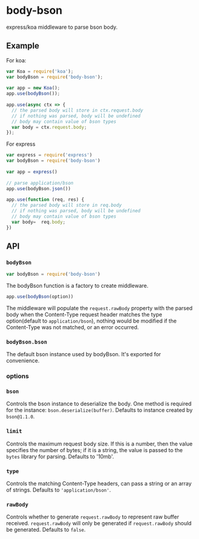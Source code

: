 # body-bson
express/koa middleware to parse bson body. 

## Example
For koa:
```javascript
var Koa = require('koa');
var bodyBson = require('body-bson');
 
var app = new Koa();
app.use(bodyBson());
 
app.use(async ctx => {
  // the parsed body will store in ctx.request.body
  // if nothing was parsed, body will be undefined
  // body may contain value of bson types 
  var body = ctx.request.body;
});
```

For express
```javascript
var express = require('express')
var bodyBson = require('body-bson')
 
var app = express()
 
// parse application/bson
app.use(bodyBson.json())
 
app.use(function (req, res) {
  // the parsed body will store in req.body
  // if nothing was parsed, body will be undefined
  // body may contain value of bson types 
  var body=  req.body;
})
```

## API

### `bodyBson`
```javascript
var bodyBson = require('body-bson')
```
The bodyBson function is a factory to create middleware. 

```javascript
app.use(bodyBson(option))
```
The middleware will populate the `request.rawBody` 
property with the parsed body when the Content-Type request header matches the type option(default to 
`application/bson`), nothing would be modified if the Content-Type was not matched, or an error occurred.

### `bodyBson.bson`

The default bson instance used by bodyBson. It's exported for convenience.

### options

### `bson`
Controls the bson instance to deserialize the body. 
One method is required for the instance: `bson.deserialize(buffer)`. 
Defaults to instance created by `bson@1.1.0`.

### `limit`

Controls the maximum request body size. If this is a number, then the value specifies the number of bytes; if it is a
 string, the value is passed to the `bytes` library for parsing. Defaults to '10mb'.
 
 ### `type`
 
 Controls the matching Content-Type headers, can pass a string or an array of strings. Defaults to `'application/bson'`.

### `rawBody`
Controls whether to generate `request.rawBody` to represent raw buffer received. `request.rawBody` will only be generated if `request.rawBody` should be generated. Defaults to `false`.
